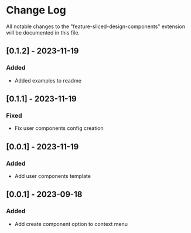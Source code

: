 # Change Log

All notable changes to the "feature-sliced-design-components" extension will be documented in this file.

## [0.1.2] - 2023-11-19

### Added

- Added examples to readme

## [0.1.1] - 2023-11-19

### Fixed

- Fix user components config creation

## [0.0.1] - 2023-11-19

### Added

- Add user components template

## [0.0.1] - 2023-09-18

### Added

- Add create component option to context menu
